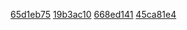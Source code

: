 [65d1eb75](../pieces/identifiant/65d1eb75)
[19b3ac10](../pieces/identifiant/19b3ac10)
[668ed141](../pieces/identifiant/668ed141)
[45ca81e4](../pieces/identifiant/45ca81e4)
